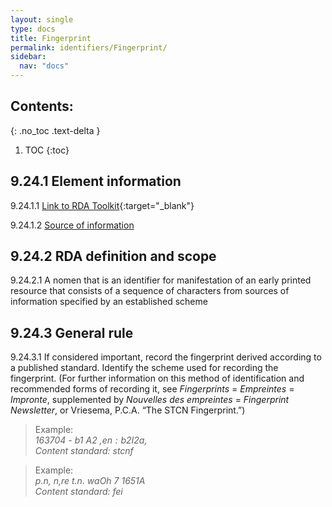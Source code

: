 ```yaml
---
layout: single
type: docs
title: Fingerprint
permalink: identifiers/Fingerprint/
sidebar:
  nav: "docs"
---
```


## Contents:
{: .no_toc .text-delta }

1. TOC
{:toc}

## 9.24.1 Element information

<a name="9.24.1.1">9.24.1.1</a> [Link to RDA Toolkit](https://beta.rdatoolkit.org/Content/Index?externalId=en-US_ala-4267b9ea-5015-36eb-b56a-c66f4b104f6f){:target="_blank"}

<a name="9.24.1.2">9.24.1.2</a> [Source of information](/DCRMR/identifiers/)

## 9.24.2 RDA definition and scope

<a name="9.24.2.1">9.24.2.1</a> A nomen that is an identifier for manifestation of an early printed resource that consists of a sequence of characters from sources of information specified by an established scheme

## 9.24.3 General rule

<a name="9.24.3.1">9.24.3.1</a> If considered important, record the fingerprint derived according to a published standard. Identify the scheme used for recording the fingerprint. (For further information on this method of identification and recommended forms of recording it, see *Fingerprints* = *Empreintes* = *Impronte*, supplemented by *Nouvelles des empreintes* = *Fingerprint Newsletter*, or Vriesema, P.C.A. “The STCN Fingerprint.”)

>Example:  
> <CITE>163704 - b1 A2 ,$en : b2 I2 a,$</CITE>  
> <CITE>Content standard: stcnf</CITE>

>Example:  
> <CITE>p.n, n,re t.n. waOh 7 1651A</CITE>  
> <CITE>Content standard: fei</CITE>